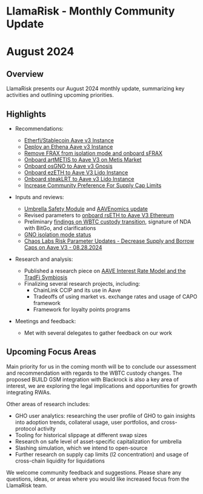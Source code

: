 # LlamaRisk - Monthly Community Update 

# August 2024

## Overview

LlamaRisk presents our August 2024 monthly update, summarizing key activities and outlining upcoming priorities.

## Highlights

* Recommendations:
  * [Etherfi/Stablecoin Aave v3 Instance](https://governance.aave.com/t/arfc-deploy-an-etherfi-stablecoin-aave-v3-instance/18440/3?u=llamarisk)
  * [Deploy an Ethena Aave v3 Instance](https://governance.aave.com/t/arfc-deploy-an-ethena-aave-v3-instance/18572/2?u=llamarisk)
  * [Remove FRAX from isolation mode and onboard sFRAX](https://governance.aave.com/t/arfc-remove-frax-from-isolation-mode-and-onboard-sfrax-to-aave-v3-mainnet/18506/5)
  * [Onboard artMETIS to Aave V3 on Metis Market](https://governance.aave.com/t/arfc-onboard-artmetis-to-aave-v3-on-metis-market/18079)  
  * [Onboard osGNO to Aave v3 Gnosis](https://governance.aave.com/t/arfc-onboard-osgno-to-aave-v3-gnosis/18575/2)
  * [Onboard ezETH to Aave V3 Lido Instance](https://governance.aave.com/t/arfc-onboard-ezeth-to-aave-v3-lido-instance/18504)
  * [Onboard steakLRT to Aave v3 Lido Instance](https://governance.aave.com/t/arfc-onboard-steaklrt-to-aave-v3-lido-instance/18613)  
  * [Increase Community Preference For Supply Cap Limits](https://governance.aave.com/t/arfc-increase-community-preference-for-supply-cap-limits/18614)

* Inputs and reviews:
  * [Umbrella Safety Module](https://governance.aave.com/t/bgd-aave-safety-module-umbrella/18366/9) and [AAVEnomics update](https://governance.aave.com/t/temp-check-aavenomics-update/18379/17)
  * Revised parameters to [onboard rsETH to Aave V3 Ethereum](https://governance.aave.com/t/arfc-add-rseth-to-aave-v3-ethereum/17696/12)
  * Preliminary [findings on WBTC custody transition](https://governance.aave.com/t/chaos-labs-wbtc-bitgo-custody-update/18607/5), signature of NDA with BitGo, and clarifications
  * [GNO isolation mode status](https://governance.aave.com/t/arfc-onboard-osgno-to-aave-v3-gnosis/18575/4?u=llamarisk)
  * [Chaos Labs Risk Parameter Updates - Decrease Supply and Borrow Caps on Aave V3 - 08.28.2024](https://governance.aave.com/t/arfc-chaos-labs-risk-parameter-updates-decrease-supply-and-borrow-caps-on-aave-v3-08-28-2024/18793/4)

* Research and analysis: 
  * Published a research piece on [AAVE Interest Rate Model and the TradFi Symbiosis](https://www.llamarisk.com/research/aave-irm)
  * Finalizing several research projects, including:
    * ChainLink CCIP and its use in Aave
    * Tradeoffs of using market vs. exchange rates and usage of CAPO framework
    * Framework for loyalty points programs

* Meetings and feedback:
  * Met with several delegates to gather feedback on our work

## Upcoming Focus Areas

Main priority for us in the coming month will be to conclude our assessment and recommendation with regards to the WBTC custody changes. The proposed BUILD GSM integration with Blackrock is also a key area of interest, we are exploring the legal implications and opportunities for growth integrating RWAs.  

Other areas of research includes:
- GHO user analytics: researching the user profile of GHO to gain insights into adoption trends, collateral usage, user portfolios, and cross-protocol activity  
- Tooling for historical slippage at different swap sizes
- Research on safe level of asset-specific capitalization for umbrella 
- Slashing simulation, which we intend to open-source
- Further research on supply cap limits (l2 concentration) and usage of cross-chain liquidity for liquidations

We welcome community feedback and suggestions. Please share any questions, ideas, or areas where you would like increased focus from the LlamaRisk team.
